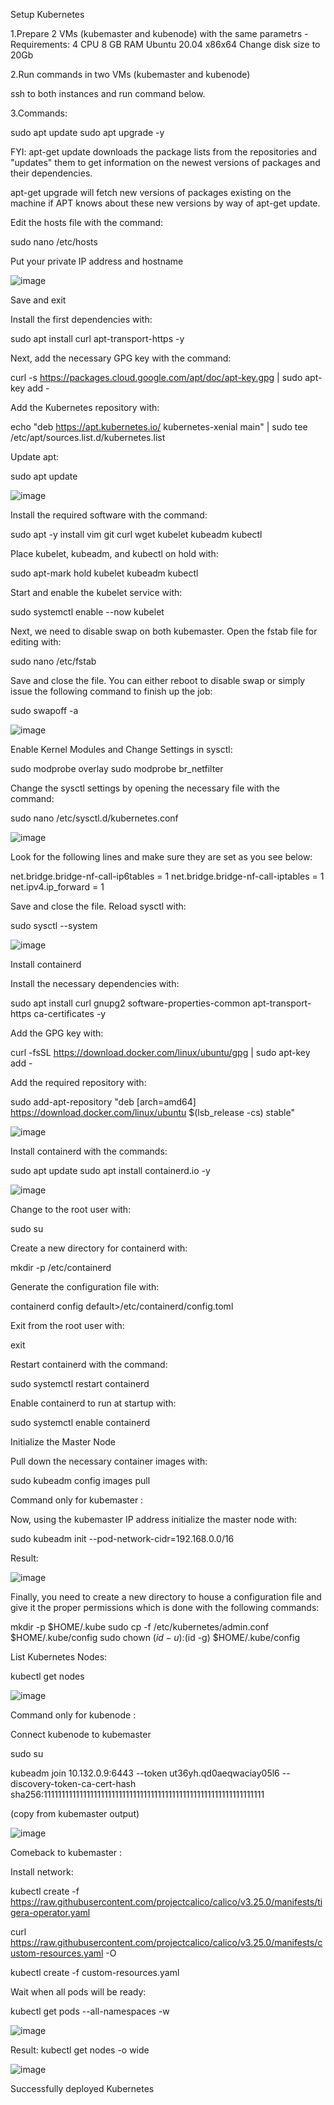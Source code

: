 Setup Kubernetes

1.Prepare 2 VMs (kubemaster and kubenode) with the same parametrs
-Requirements:
 4 CPU
 8 GB RAM
 Ubuntu 20.04 x86x64
 Change disk size to 20Gb

2.Run commands in two VMs (kubemaster and kubenode)

ssh to both instances and run command below.

3.Commands:
 
sudo apt update
sudo apt upgrade -y

FYI:
apt-get update downloads the package lists from the repositories and "updates" them to get information on the newest versions of packages and their dependencies.

apt-get upgrade will fetch new versions of packages existing on the machine if APT knows about these new versions by way of apt-get update.

Edit the hosts file with the command:

sudo nano /etc/hosts

Put your private IP address and hostname

![image](https://user-images.githubusercontent.com/44306982/215214205-4d8de2b4-178a-42dc-98e4-693edb203fc4.png)

Save and exit

Install the first dependencies with:

sudo apt install curl apt-transport-https -y

Next, add the necessary GPG key with the command:

curl -s https://packages.cloud.google.com/apt/doc/apt-key.gpg | sudo apt-key add -

Add the Kubernetes repository with:

echo "deb https://apt.kubernetes.io/ kubernetes-xenial main" | sudo tee /etc/apt/sources.list.d/kubernetes.list

Update apt:

sudo apt update

![image](https://user-images.githubusercontent.com/44306982/215218807-09423d8e-266f-468f-82ad-8f6006eb3cef.png)

Install the required software with the command:

sudo apt -y install vim git curl wget kubelet kubeadm kubectl

Place kubelet, kubeadm, and kubectl on hold with:

sudo apt-mark hold kubelet kubeadm kubectl

Start and enable the kubelet service with:

sudo systemctl enable --now kubelet

Next, we need to disable swap on both kubemaster. Open the fstab file for editing with:

sudo nano /etc/fstab

Save and close the file. You can either reboot to disable swap or simply issue the following command to finish up the job:

sudo swapoff -a

![image](https://user-images.githubusercontent.com/44306982/215214697-6efd5fa0-3ba0-46ed-977a-0358c23f292b.png)

Enable Kernel Modules and Change Settings in sysctl:

sudo modprobe overlay
sudo modprobe br_netfilter

Change the sysctl settings by opening the necessary file with the command:

sudo nano /etc/sysctl.d/kubernetes.conf

![image](https://user-images.githubusercontent.com/44306982/215215173-ae997d45-433c-4cba-91b4-f58d3e202a6e.png)

Look for the following lines and make sure they are set as you see below:

net.bridge.bridge-nf-call-ip6tables = 1
net.bridge.bridge-nf-call-iptables = 1
net.ipv4.ip_forward = 1

Save and close the file. Reload sysctl with:

sudo sysctl --system

![image](https://user-images.githubusercontent.com/44306982/215218552-1da93736-3984-43e2-b737-f30cd6aebcc1.png)

Install containerd

Install the necessary dependencies with:

sudo apt install curl gnupg2 software-properties-common apt-transport-https ca-certificates -y

Add the GPG key with:

curl -fsSL https://download.docker.com/linux/ubuntu/gpg | sudo apt-key add -

Add the required repository with:

sudo add-apt-repository "deb [arch=amd64] https://download.docker.com/linux/ubuntu $(lsb_release -cs) stable"

![image](https://user-images.githubusercontent.com/44306982/215218253-4f6fb004-9330-4ceb-93e5-6e5088674097.png)

Install containerd with the commands:

sudo apt update
sudo apt install containerd.io -y

![image](https://user-images.githubusercontent.com/44306982/215218134-1f7b99f5-5b95-45d3-9f41-9c7b59d58136.png)

Change to the root user with:

sudo su

Create a new directory for containerd with:

mkdir -p /etc/containerd

Generate the configuration file with:

containerd config default>/etc/containerd/config.toml

Exit from the root user with:

exit

Restart containerd with the command:

sudo systemctl restart containerd

Enable containerd to run at startup with:

sudo systemctl enable containerd

Initialize the Master Node

Pull down the necessary container images with:

sudo kubeadm config images pull

Command only for kubemaster :

Now, using the kubemaster IP address initialize the master node with:

sudo kubeadm init --pod-network-cidr=192.168.0.0/16

Result:

![image](https://user-images.githubusercontent.com/44306982/215216745-02787324-eecd-4f9b-a57c-0df32eb0b2ef.png)

Finally, you need to create a new directory to house a configuration file and give it the proper permissions which is done with the following commands:

mkdir -p $HOME/.kube
sudo cp -f /etc/kubernetes/admin.conf $HOME/.kube/config
sudo chown $(id -u):$(id -g) $HOME/.kube/config

List Kubernetes Nodes:

kubectl get nodes

![image](https://user-images.githubusercontent.com/44306982/215216245-ac5dc440-6a31-4b37-a1e3-18980299366a.png)

Command only for kubenode :

Connect kubenode to kubemaster

sudo su

kubeadm join 10.132.0.9:6443 --token ut36yh.qd0aeqwaciay05l6         --discovery-token-ca-cert-hash sha256:11111111111111111111111111111111111111111111111111111111111111

(copy from kubemaster output)

![image](https://user-images.githubusercontent.com/44306982/215216570-062996d4-0d42-4e3d-b1bc-41a3cb98339c.png)


Comeback to kubemaster :

Install network:

kubectl create -f https://raw.githubusercontent.com/projectcalico/calico/v3.25.0/manifests/tigera-operator.yaml

curl https://raw.githubusercontent.com/projectcalico/calico/v3.25.0/manifests/custom-resources.yaml -O

kubectl create -f custom-resources.yaml

Wait when all pods will be ready:

kubectl get pods --all-namespaces -w

![image](https://user-images.githubusercontent.com/44306982/215217440-335a1508-fbb7-4962-91c3-f9137a584a0f.png)

Result:
kubectl get nodes -o wide

![image](https://user-images.githubusercontent.com/44306982/215212512-ab6c6575-5585-4fdb-9823-e7c49407b6bb.png)

Successfully deployed Kubernetes
